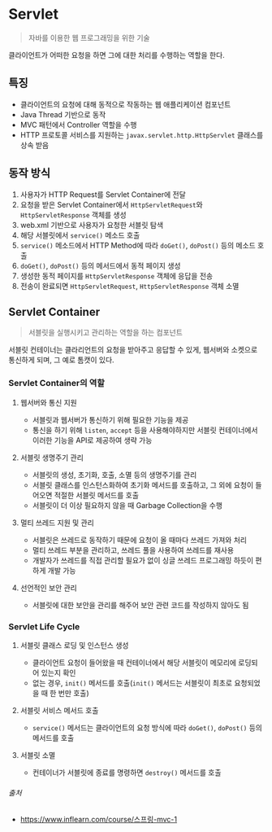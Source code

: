 # Servlet

> 자바를 이용한 웹 프로그래밍을 위한 기술

클라이언트가 어떠한 요청을 하면 그에 대한 처리를 수행하는 역할을 한다.

## 특징

- 클라이언트의 요청에 대해 동적으로 작동하는 웹 애플리케이션 컴포넌트
- Java Thread 기반으로 동작
- MVC 패턴에서 Controller 역할을 수행
- HTTP 프로토콜 서비스를 지원하는 `javax.servlet.http.HttpServlet` 클래스를 상속 받음

## 동작 방식

1. 사용자가 HTTP Request를 Servlet Container에 전달
2. 요청을 받은 Servlet Container에서 `HttpServletRequest`와 `HttpServletResponse` 객체를 생성
3. web.xml 기반으로 사용자가 요청한 서블릿 탐색
4. 해당 서블릿에서 `service()` 메소드 호출
5. `service()` 메소드에서 HTTP Method에 따라 `doGet()`, `doPost()` 등의 메소드 호출
6. `doGet()`, `doPost()` 등의 메서드에서 동적 페이지 생성
7. 생성한 동적 페이지를 `HttpServletResponse` 객체에 응답을 전송
8. 전송이 완료되면 `HttpServletRequest`, `HttpServletResponse` 객체 소멸

## Servlet Container

> 서블릿을 실행시키고 관리하는 역할을 하는 컴포넌트

서블릿 컨테이너는 클라리언트의 요청을 받아주고 응답할 수 있게, 웹서버와 소켓으로 통신하게 되며, 그 예로 톰캣이 있다.

### Servlet Container의 역할

1. 웹서버와 통신 지원

    - 서블릿과 웹서버가 통신하기 위해 필요한 기능을 제공
    - 통신을 하기 위해 `listen`, `accept` 등을 사용해야하지만 서블릿 컨테이너에서 이러한 기능을 API로 제공하여 생략 가능

2. 서블릿 생명주기 관리

    - 서블릿의 생성, 초기화, 호출, 소멸 등의 생명주기를 관리
    - 서블릿 클래스를 인스턴스화하여 초기화 메서드를 호출하고, 그 외에 요청이 들어오면 적절한 서블릿 메서드를 호출
    - 서블릿이 더 이상 필요하지 않을 때 Garbage Collection을 수행

3. 멀티 쓰레드 지원 및 관리

    - 서블릿은 쓰레드로 동작하기 때문에 요청이 올 때마다 쓰레드 가져와 처리
    - 멀티 쓰레드 부분을 관리하고, 쓰레드 풀을 사용하여 쓰레드를 재사용
    - 개발자가 쓰레드를 직접 관리할 필요가 없이 싱글 쓰레드 프로그래밍 하듯이 편하게 개발 가능

4. 선언적인 보안 관리

    - 서블릿에 대한 보안을 관리를 해주어 보안 관련 코드를 작성하지 않아도 됨

### Servlet Life Cycle

1. 서블릿 클래스 로딩 및 인스턴스 생성

    - 클라이언트 요청이 들어왔을 때 컨테이너에서 해당 서블릿이 메모리에 로딩되어 있는지 확인
    - 없는 경우, `init()` 메서드를 호출(`init()` 메서드는 서블릿이 최초로 요청되었을 때 한 번만 호출)

2. 서블릿 서비스 메서드 호출

    - `service()` 메서드는 클라이언트의 요청 방식에 따라 `doGet()`, `doPost()` 등의 메서드를 호출

3. 서블릿 소멸

    - 컨테이너가 서블릿에 종료를 명령하면 `destroy()` 메서드를 호출

###### 출처

- https://www.inflearn.com/course/스프링-mvc-1